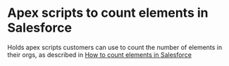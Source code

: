 # Apex scripts to count elements in Salesforce
Holds apex scripts customers can use to count the number of elements in their orgs, as described in [How to count elements in Salesforce](https://help.salto.io/en/articles/8433751-how-to-count-elements-in-salesforce)
